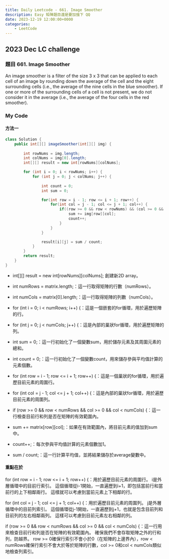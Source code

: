 ```yaml
---
title: Daily Leetcode - 661. Image Smoother
description: Easy 矩陣題目還是要加強下 QQ 
date: 2023-12-19 12:00:00+0000
categories:
    - LeetCode
---
```


##  2023 Dec LC challenge


### 題目 661. Image Smoother

An image smoother is a filter of the size 3 x 3 that can be applied to each cell of an image by rounding down the average of the cell and the eight surrounding cells (i.e., the average of the nine cells in the blue smoother). If one or more of the surrounding cells of a cell is not present, we do not consider it in the average (i.e., the average of the four cells in the red smoother).

### My Code


#### 方法一
```java
class Solution {
    public int[][] imageSmoother(int[][] img) {
        
        int rowNums = img.length;
        int colNums = img[0].length;
        int[][] result = new int[rowNums][colNums];

        for (int i = 0; i < rowNums; i++) {
            for (int j = 0; j < colNums; j++) {
                
                int count = 0;
                int sum = 0;

                for(int row = i - 1; row <= i + 1; row++) {
                    for(int col = j - 1; col <= j + 1; col++) {
                        if((row >= 0 && row < rowNums) && (col >= 0 && col < colNums)) {
                            sum += img[row][col];
                            count++;
                        }
                    }
                }

                result[i][j] = sum / count;
            }
        }
        return result;
    }
}
```
* int[][] result = new int[rowNums][colNums]; 創建新2D array。

* int numRows = matrix.length;：這一行取得矩陣的行數（numRows）。

* int numCols = matrix[0].length;：這一行取得矩陣的列數（numCols）。

* for (int i = 0; i < numRows; i++) {：這是一個嵌套的for循環，用於遍歷矩陣的行。

* for (int j = 0; j < numCols; j++) {：這是內部的巢狀for循環，用於遍歷矩陣的列。

* int sum = 0;：這一行初始化了一個變數sum，用於儲存元素及其周圍元素的總和。

* int count = 0;：這一行初始化了一個變數count，用來儲存參與平均值計算的元素個數。

* for (int row = i - 1; row <= i + 1; row++) {：這是一個巢狀的for循環，用於遍歷目前元素的周圍行。

* for (int col = j - 1; col <= j + 1; col++) {：這是內部的巢狀for循環，用於遍歷目前元素的周圍列。

* if (row >= 0 && row < numRows && col >= 0 && col < numCols) {：這一行檢查目前行和列是否在矩陣的有效範圍內。

* sum += matrix[row][col];：如果在有效範圍內，將目前元素的值加到sum中。

* count++;：每次參與平均值計算的元素個數加1。

* sum / count;：這一行計算平均值，並將結果儲存於average變數中。

#### 重點在於 

for (int row = i - 1; row <= i + 1; row++) {：用於遍歷目前元素的周圍行。 i是外層循環中的目前行索引。 這個循環從i-1開始，一直遍歷到i+1，即包括當前行和當前行的上下相鄰兩行。 這樣就可以考慮到當前元素上下相鄰的行。

for (int col = j - 1; col <= j + 1; col++) {：用於遍歷目前元素的周圍列。 j是外層循環中的目前列索引。 這個循環從j-1開始，一直遍歷到j+1，也就是包含目前列和目前列的左右相鄰兩列。 這樣可以考慮到目前元素左右相鄰的列。

if (row >= 0 && row < numRows && col >= 0 && col < numCols) {：這一行用來檢查目前行和列是否在矩陣的有效範圍內。 確保我們不會存取矩陣之外的行和列，防越界。 row >= 0確保行索引不會小於0（在矩陣的上邊界內），row < numRows確保行索引不會大於等於矩陣的行數，col >= 0和col < numCols類似地檢查列索引。
